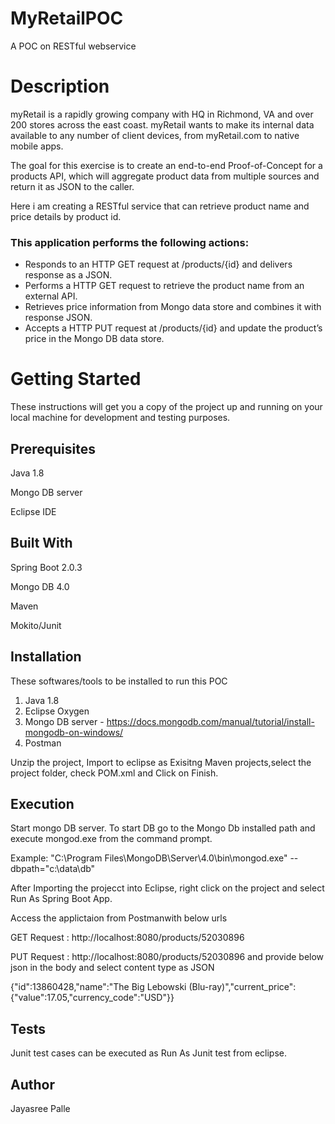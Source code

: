 # MyRetailPOC
A POC on RESTful webservice
# Description
myRetail is a rapidly growing company with HQ in Richmond, VA and over 200 stores across the east coast. myRetail wants to make its internal data available to any number of client devices, from myRetail.com to native mobile apps.

The goal for this exercise is to create an end-to-end Proof-of-Concept for a products API, which will aggregate product data from multiple sources and return it as JSON to the caller.

Here i am creating a RESTful service that can retrieve product name and price details by product id. 

### This application performs the following actions:
- Responds to an HTTP GET request at /products/{id} and delivers response as a JSON.
- Performs a HTTP GET request to retrieve the product name from an external API.
- Retrieves price information from Mongo data store and combines it with response JSON.
- Accepts a HTTP PUT request at /products/{id} and update the product’s price in the Mongo DB data store.


# Getting Started
These instructions will get you a copy of the project up and running on your local machine for development and testing purposes.
## Prerequisites
Java 1.8

Mongo DB server

Eclipse IDE

## Built With
Spring Boot  2.0.3

Mongo DB 4.0

Maven

Mokito/Junit

## Installation
These softwares/tools to be installed to run this POC

1. Java 1.8
2. Eclipse Oxygen 
3. Mongo DB server - https://docs.mongodb.com/manual/tutorial/install-mongodb-on-windows/
4. Postman 

Unzip the project, Import to eclipse as Exisitng Maven projects,select the project folder, check POM.xml and Click on Finish.

## Execution
Start mongo DB server. To start DB go to the Mongo Db installed path and execute mongod.exe from the command prompt.

Example: "C:\Program Files\MongoDB\Server\4.0\bin\mongod.exe" --dbpath="c:\data\db"

After Importing the projecct into Eclipse, right click on the project and select Run As Spring Boot App.

Access the applictaion from Postmanwith below urls

GET Request : http://localhost:8080/products/52030896

PUT Request : http://localhost:8080/products/52030896 and provide below json in the body and select content type as JSON

{"id":13860428,"name":"The Big Lebowski (Blu-ray)","current_price":{"value":17.05,"currency_code":"USD"}}


## Tests
Junit test cases can be executed as Run As Junit test from eclipse.


## Author
Jayasree Palle
